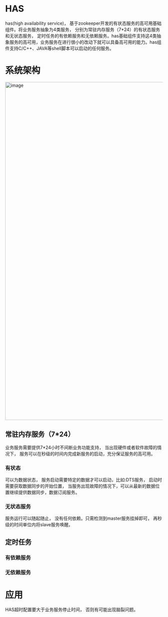 
# HAS
has(high availability service)， 基于zookeeper开发的有状态服务的高可用基础组件。将业务服务抽象为4类服务， 分别为常驻内存服务（7*24）的有状态服务和无状态服务， 定时任务的有依赖服务和无依赖服务。has基础组件支持这4类抽象服务的高可用，业务服务在进行很小的改动下就可以具备高可用的能力。has组件支持C/C++、JAVA等shell脚本可以启动的任何服务。

# 系统架构

<img width="1078" alt="image" src="https://github.com/user-attachments/assets/db4cf61a-953b-4b69-8691-f9042c1cbe5b" />

## 常驻内存服务（7*24）
业务服务需要提供7*24小时不间断业务功能支持， 当出现硬件或者软件故障的情况下， 服务可以在秒级的时间内完成新服务的启动，充分保证服务的高可用。

### 有状态
可以为数据状态， 服务启动需要特定的数据才可以启动，比如:DTS服务， 启动时需要获取数据同步的开始位置， 当服务出现故障的情况下，可以从最新的数据位置继续提供数据同步，数据订阅服务。

### 无状态服务
服务运行可以随起随止， 没有任何依赖。只需检测到master服务挂掉即可， 再秒级的时间单位内将slave服务唤醒。

## 定时任务

### 有依赖服务

### 无依赖服务


# 应用

HAS超时配置要大于业务服务停止时间， 否则有可能出现脑裂问题。

